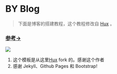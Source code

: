 # BY Blog

> 下面是博客的搭建教程，这个教程修改自 [Hux](https://github.com/Huxpro/huxpro.github.io) 。

### [参考&rarr;](http://qiubaiying.github.io)

![](https://raw.githubusercontent.com/qiubaiying/qiubaiying.github.io/master/img/readme-home.png)


1. 这个模板是从这里[Hux](https://github.com/Huxpro/huxpro.github.io) fork 的。感谢这个作者 
2. 感谢 Jekyll、Github Pages 和 Bootstrap!



